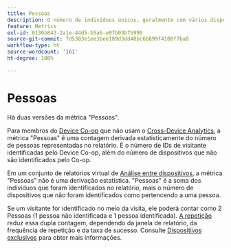 ```yaml
---
title: Pessoas
description: O número de indivíduos únicos, geralmente com vários dispositivos.
feature: Metrics
exl-id: 0136b843-2a1e-44d5-b5a6-e0fb03b7b995
source-git-commit: 7d5383e1ee3bee189d3dd48bc6b899f4108f7ba8
workflow-type: ht
source-wordcount: '161'
ht-degree: 100%

---
```


# Pessoas

Há duas versões da métrica &quot;Pessoas&quot;.

Para membros do [Device Co-op](https://experienceleague.adobe.com/docs/device-co-op/using/data/people.html?lang=pt-BR) que não usam o [Cross-Device Analytics](../cda/overview.md), a métrica &quot;Pessoas&quot; é uma contagem derivada estatisticamente do número de pessoas representadas no relatório. É o número de IDs de visitante identificadas pelo Device Co-op, além do número de dispositivos que não são identificados pelo Co-op.

Em um conjunto de relatórios virtual de [Análise entre dispositivos](../cda/overview.md), a métrica &quot;Pessoas&quot; não é uma derivação estatística. &quot;Pessoas&quot; é a soma dos indivíduos que foram identificados no relatório, mais o número de dispositivos que não foram identificados como pertencendo a uma pessoa.

Se um visitante for identificado no meio da visita, ele poderá contar como 2 Pessoas (1 pessoa não identificada e 1 pessoa identificada). [A repetição](/help/components/cda/replay.md) reduz essa dupla contagem, dependendo da janela de relatório, da frequência de repetição e da taxa de sucesso. Consulte [Dispositivos exclusivos](unique-devices.md) para obter mais informações.
